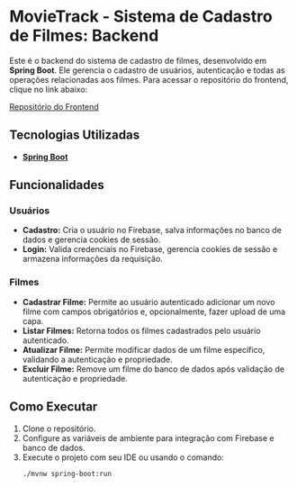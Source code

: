# MovieTrack - Sistema de Cadastro de Filmes: Backend

Este é o backend do sistema de cadastro de filmes, desenvolvido em **Spring Boot**. Ele gerencia o cadastro de usuários, autenticação e todas as operações relacionadas aos filmes. Para acessar o repositório do frontend, clique no link abaixo:

[Repositório do Frontend](#)

## Tecnologias Utilizadas

- [**Spring Boot**](https://spring.io/projects/spring-boot)

## Funcionalidades

### Usuários
- **Cadastro:** Cria o usuário no Firebase, salva informações no banco de dados e gerencia cookies de sessão.
- **Login:** Valida credenciais no Firebase, gerencia cookies de sessão e armazena informações da requisição.

### Filmes
- **Cadastrar Filme:** Permite ao usuário autenticado adicionar um novo filme com campos obrigatórios e, opcionalmente, fazer upload de uma capa.
- **Listar Filmes:** Retorna todos os filmes cadastrados pelo usuário autenticado.
- **Atualizar Filme:** Permite modificar dados de um filme específico, validando a autenticação e propriedade.
- **Excluir Filme:** Remove um filme do banco de dados após validação de autenticação e propriedade.

## Como Executar

1. Clone o repositório.
2. Configure as variáveis de ambiente para integração com Firebase e banco de dados.
3. Execute o projeto com seu IDE ou usando o comando:  
   ```bash
   ./mvnw spring-boot:run
